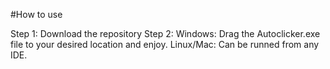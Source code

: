 #How to use

Step 1: Download the repository
Step 2: 
      Windows:
        Drag the Autoclicker.exe file to your desired location and enjoy.
      Linux/Mac:
        Can be runned from any IDE.

